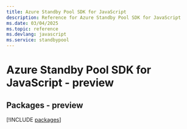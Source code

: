 ```yaml
---
title: Azure Standby Pool SDK for JavaScript
description: Reference for Azure Standby Pool SDK for JavaScript
ms.date: 03/04/2025
ms.topic: reference
ms.devlang: javascript
ms.service: standbypool
---
```

# Azure Standby Pool SDK for JavaScript - preview
## Packages - preview
[!INCLUDE [packages](standby-pool-index.md)]